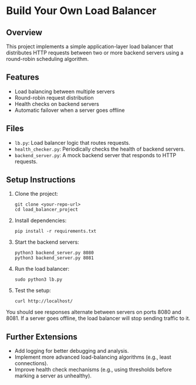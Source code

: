 
# Build Your Own Load Balancer

## Overview
This project implements a simple application-layer load balancer that distributes HTTP requests between two or more backend servers using a round-robin scheduling algorithm.

## Features
- Load balancing between multiple servers
- Round-robin request distribution
- Health checks on backend servers
- Automatic failover when a server goes offline

## Files
- `lb.py`: Load balancer logic that routes requests.
- `health_checker.py`: Periodically checks the health of backend servers.
- `backend_server.py`: A mock backend server that responds to HTTP requests.

## Setup Instructions

1. Clone the project:
   ```
   git clone <your-repo-url>
   cd load_balancer_project
   ```

2. Install dependencies:
   ```
   pip install -r requirements.txt
   ```

3. Start the backend servers:
   ```
   python3 backend_server.py 8080
   python3 backend_server.py 8081
   ```

4. Run the load balancer:
   ```
   sudo python3 lb.py
   ```

5. Test the setup:
   ```
   curl http://localhost/
   ```

You should see responses alternate between servers on ports 8080 and 8081. If a server goes offline, the load balancer will stop sending traffic to it.

## Further Extensions
- Add logging for better debugging and analysis.
- Implement more advanced load-balancing algorithms (e.g., least connections).
- Improve health check mechanisms (e.g., using thresholds before marking a server as unhealthy).
